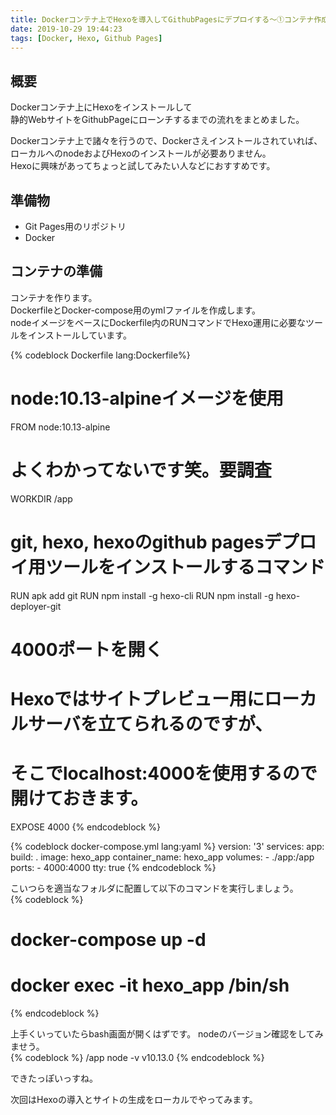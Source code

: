 ```yaml
---
title: Dockerコンテナ上でHexoを導入してGithubPagesにデプロイする〜①コンテナ作成編〜
date: 2019-10-29 19:44:23
tags: [Docker, Hexo, Github Pages]
---
```



## 概要
Dockerコンテナ上にHexoをインストールして  
静的WebサイトをGithubPageにローンチするまでの流れをまとめました。  

Dockerコンテナ上で諸々を行うので、Dockerさえインストールされていれば、ローカルへのnodeおよびHexoのインストールが必要ありません。  
Hexoに興味があってちょっと試してみたい人などにおすすめです。  

## 準備物
+ Git Pages用のリポジトリ
+ Docker

<!-- more -->

## コンテナの準備
コンテナを作ります。  
DockerfileとDocker-compose用のymlファイルを作成します。  
nodeイメージをベースにDockerfile内のRUNコマンドでHexo運用に必要なツールをインストールしています。

{% codeblock Dockerfile lang:Dockerfile%}
# node:10.13-alpineイメージを使用
FROM node:10.13-alpine

# よくわかってないです笑。要調査
WORKDIR /app

# git, hexo, hexoのgithub pagesデプロイ用ツールをインストールするコマンド
RUN apk add git
RUN npm install -g hexo-cli
RUN npm install -g hexo-deployer-git

# 4000ポートを開く
# Hexoではサイトプレビュー用にローカルサーバを立てられるのですが、
# そこでlocalhost:4000を使用するので開けておきます。
EXPOSE 4000
{% endcodeblock %}


{% codeblock docker-compose.yml lang:yaml %}
version: '3'
services:
  app:
    build: .
    image: hexo_app
    container_name: hexo_app
    volumes: 
      - ./app:/app
    ports:
      - 4000:4000
    tty: true
{% endcodeblock %}

こいつらを適当なフォルダに配置して以下のコマンドを実行しましょう。  
{% codeblock %}
# docker-compose up -d
# docker exec -it hexo_app /bin/sh
{% endcodeblock %}

上手くいっていたらbash画面が開くはずです。
nodeのバージョン確認をしてみませう。  
{% codeblock %}
/app node -v
v10.13.0
{% endcodeblock %}

できたっぽいっすね。  

次回はHexoの導入とサイトの生成をローカルでやってみます。  
